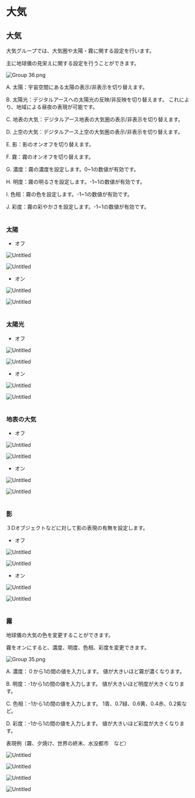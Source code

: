 # 大気

## 大気[](https://docs.reearth.io/ja/user-manual/scene/ideas-of-scene#%E5%A4%A7%E6%B0%97)

大気グループでは、大気圏や太陽・霧に関する設定を行います。

主に地球儀の見栄えに関する設定を行うことができます。

![Group 36.png](%E5%A4%A7%E6%B0%97%2091fa44cfdc944efa87ff25618895842e/Group_36.png)

A.   太陽：宇宙空間にある太陽の表示/非表示を切り替えます。

B.   太陽光：デジタルアースへの太陽光の反映/非反映を切り替えます。
      これにより、地域による昼夜の表現が可能です。

C.   地表の大気：デジタルアース地表の大気圏の表示/非表示を切り替えます。

D.   上空の大気：デジタルアース上空の大気圏の表示/非表示を切り替えます。

E.    影：影のオンオフを切り替えます。

F.    霧：霧のオンオフを切り替えます。

G.   濃度：霧の濃度を設定します。0~1の数値が有効です。

H.   明度：霧の明るさを設定します。-1~1の数値が有効です。

 I.   色相：霧の色を設定します。-1~1の数値が有効です。

 J.   彩度：霧の彩やかさを設定します。-1~1の数値が有効です。
<br>
<br>

### 太陽

- オフ　　　　　　　　　　　　　　　　　　　　　　

![Untitled](%E5%A4%A7%E6%B0%97%2091fa44cfdc944efa87ff25618895842e/Untitled.png)

![Untitled](%E5%A4%A7%E6%B0%97%2091fa44cfdc944efa87ff25618895842e/Untitled%202.png)
<br> 


- オン

![Untitled](%E5%A4%A7%E6%B0%97%2091fa44cfdc944efa87ff25618895842e/Untitled%201.png)

![Untitled](%E5%A4%A7%E6%B0%97%2091fa44cfdc944efa87ff25618895842e/Untitled%203.png)
<br>
<br>

### 太陽光

- オフ　　　　　　　　　　　　　　　　　　　　　

![Untitled](%E5%A4%A7%E6%B0%97%2091fa44cfdc944efa87ff25618895842e/Untitled%204.png)

![Untitled](%E5%A4%A7%E6%B0%97%2091fa44cfdc944efa87ff25618895842e/Untitled%206.png)
<br>


- オン

![Untitled](%E5%A4%A7%E6%B0%97%2091fa44cfdc944efa87ff25618895842e/Untitled%205.png)

![Untitled](%E5%A4%A7%E6%B0%97%2091fa44cfdc944efa87ff25618895842e/Untitled%207.png)
<br>
<br>

### 地表の大気

- オフ　　　　　　　　　　　　　　　　　　　　　

![Untitled](%E5%A4%A7%E6%B0%97%2091fa44cfdc944efa87ff25618895842e/Untitled%208.png)

![Untitled](%E5%A4%A7%E6%B0%97%2091fa44cfdc944efa87ff25618895842e/Untitled%2010.png)
<br>


- オン

![Untitled](%E5%A4%A7%E6%B0%97%2091fa44cfdc944efa87ff25618895842e/Untitled%209.png)

![Untitled](%E5%A4%A7%E6%B0%97%2091fa44cfdc944efa87ff25618895842e/Untitled%2011.png)
<br>
<br>

### 影

３Dオブジェクトなどに対して影の表現の有無を設定します。

- オフ　　　　　　　　　　　　　　　　　　　　　

![Untitled](%E5%A4%A7%E6%B0%97%2091fa44cfdc944efa87ff25618895842e/Untitled%2012.png)

![Untitled](%E5%A4%A7%E6%B0%97%2091fa44cfdc944efa87ff25618895842e/Untitled%2014.png)
<br>


- オン

![Untitled](%E5%A4%A7%E6%B0%97%2091fa44cfdc944efa87ff25618895842e/Untitled%2013.png)

![Untitled](%E5%A4%A7%E6%B0%97%2091fa44cfdc944efa87ff25618895842e/Untitled%2015.png)
<br>
<br>

### 霧

地球儀の大気の色を変更することができます。

霧をオンにすると、濃度、明度、色相、彩度を変更できます。

![Group 35.png](%E5%A4%A7%E6%B0%97%2091fa44cfdc944efa87ff25618895842e/Group_35.png)

A.   濃度：０から1の間の値を入力します。
      値が大きいほど霧が濃くなります。

B.   明度：-1から1の間の値を入力します。
      値が大きいほど明度が大きくなります。

C.   色相：-1から1の間の値を入力します。
      1青、0.7緑、0.6黄、0.4赤、0.2紫など。

D.   彩度：-1から1の間の値を入力します。
      値が大きいほど彩度が大きくなります。

表現例（霧、夕焼け、世界の終末、水没都市　など）

![Untitled](%E5%A4%A7%E6%B0%97%2091fa44cfdc944efa87ff25618895842e/Untitled%2016.png)

![Untitled](%E5%A4%A7%E6%B0%97%2091fa44cfdc944efa87ff25618895842e/Untitled%2017.png)

![Untitled](%E5%A4%A7%E6%B0%97%2091fa44cfdc944efa87ff25618895842e/Untitled%2018.png)

![Untitled](%E5%A4%A7%E6%B0%97%2091fa44cfdc944efa87ff25618895842e/Untitled%2019.png)
    
